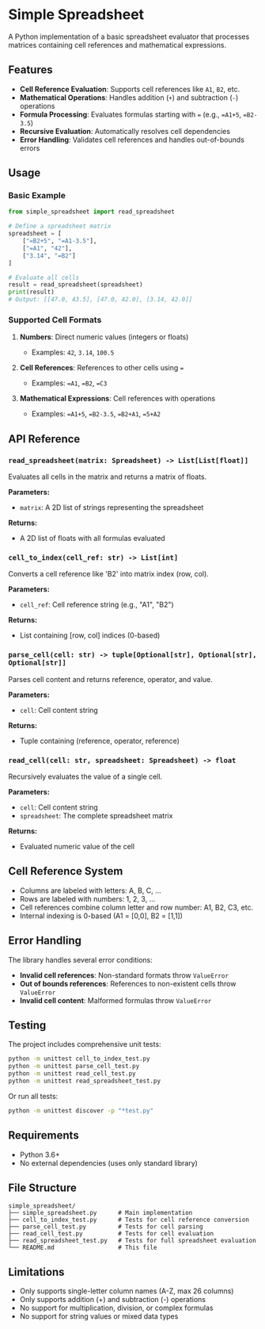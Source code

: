 # Simple Spreadsheet

A Python implementation of a basic spreadsheet evaluator that processes matrices containing cell references and mathematical expressions.

## Features

- **Cell Reference Evaluation**: Supports cell references like `A1`, `B2`, etc.
- **Mathematical Operations**: Handles addition (`+`) and subtraction (`-`) operations
- **Formula Processing**: Evaluates formulas starting with `=` (e.g., `=A1+5`, `=B2-3.5`)
- **Recursive Evaluation**: Automatically resolves cell dependencies
- **Error Handling**: Validates cell references and handles out-of-bounds errors

## Usage

### Basic Example

```python
from simple_spreadsheet import read_spreadsheet

# Define a spreadsheet matrix
spreadsheet = [
    ["=B2+5", "=A1-3.5"],
    ["=A1", "42"],
    ["3.14", "=B2"]
]

# Evaluate all cells
result = read_spreadsheet(spreadsheet)
print(result)
# Output: [[47.0, 43.5], [47.0, 42.0], [3.14, 42.0]]
```

### Supported Cell Formats

1. **Numbers**: Direct numeric values (integers or floats)
   - Examples: `42`, `3.14`, `100.5`

2. **Cell References**: References to other cells using `=`
   - Examples: `=A1`, `=B2`, `=C3`

3. **Mathematical Expressions**: Cell references with operations
   - Examples: `=A1+5`, `=B2-3.5`, `=B2+A1`, `=5+A2`

## API Reference

### `read_spreadsheet(matrix: Spreadsheet) -> List[List[float]]`

Evaluates all cells in the matrix and returns a matrix of floats.

**Parameters:**
- `matrix`: A 2D list of strings representing the spreadsheet

**Returns:**
- A 2D list of floats with all formulas evaluated

### `cell_to_index(cell_ref: str) -> List[int]`

Converts a cell reference like 'B2' into matrix index (row, col).

**Parameters:**
- `cell_ref`: Cell reference string (e.g., "A1", "B2")

**Returns:**
- List containing [row, col] indices (0-based)

### `parse_cell(cell: str) -> tuple[Optional[str], Optional[str], Optional[str]]`

Parses cell content and returns reference, operator, and value.

**Parameters:**
- `cell`: Cell content string

**Returns:**
- Tuple containing (reference, operator, reference)

### `read_cell(cell: str, spreadsheet: Spreadsheet) -> float`

Recursively evaluates the value of a single cell.

**Parameters:**
- `cell`: Cell content string
- `spreadsheet`: The complete spreadsheet matrix

**Returns:**
- Evaluated numeric value of the cell

## Cell Reference System

- Columns are labeled with letters: A, B, C, ...
- Rows are labeled with numbers: 1, 2, 3, ...
- Cell references combine column letter and row number: A1, B2, C3, etc.
- Internal indexing is 0-based (A1 = [0,0], B2 = [1,1])

## Error Handling

The library handles several error conditions:

- **Invalid cell references**: Non-standard formats throw `ValueError`
- **Out of bounds references**: References to non-existent cells throw `ValueError`
- **Invalid cell content**: Malformed formulas throw `ValueError`

## Testing

The project includes comprehensive unit tests:

```bash
python -m unittest cell_to_index_test.py
python -m unittest parse_cell_test.py
python -m unittest read_cell_test.py
python -m unittest read_spreadsheet_test.py
```

Or run all tests:

```bash
python -m unittest discover -p "*test.py"
```

## Requirements

- Python 3.6+
- No external dependencies (uses only standard library)

## File Structure

```
simple_spreadsheet/
├── simple_spreadsheet.py      # Main implementation
├── cell_to_index_test.py      # Tests for cell reference conversion
├── parse_cell_test.py         # Tests for cell parsing
├── read_cell_test.py          # Tests for cell evaluation
├── read_spreadsheet_test.py   # Tests for full spreadsheet evaluation
└── README.md                  # This file
```

## Limitations

- Only supports single-letter column names (A-Z, max 26 columns)
- Only supports addition (+) and subtraction (-) operations
- No support for multiplication, division, or complex formulas
- No support for string values or mixed data types